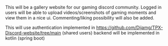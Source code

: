 This will be a gallery website for our gaming discord community. Logged in users will be able to upload videos/screenshots of gaming moments and view them in a nice ui. Commenting/liking possibility will also be added. 

This will use authentication implemented in https://github.com/Dijamg/TPX-Discord-website/tree/main (shared users)
backend will be implemented in kotlin (spring boot)